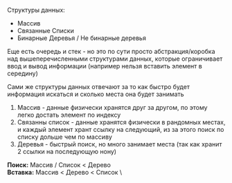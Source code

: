 Структуры данных:
- Массив
- Связанные Списки
- Бинарные Деревья / Не бинарные деревья

Еще есть очередь и стек - но это по сути просто абстракция/коробка над вышеперечисленными структурами данных, которые ограничивает ввод и вывод информации (например нельзя вставить элемент в середину)

Сами же структуры данных отвечают за то как быстро будет информация искаться и сколько места она будет занимать

1. Массив - данные физически хранятся друг за другом, по этому легко достать элемент по индексу
2. Связанны список - данные хранятся физически в рандомных местах, и каждый элемент хрант ссылку на следующий, из за этого поиск по списку дольше чем по массиву
3. Деревья - быстрый поиск, но много занимает места (так как хранит 2 ссылки на последующую нону)



**Поиск:**
Массив / Список < Дерево \
**Вставка:** 
Массив < Дерево < Список \





